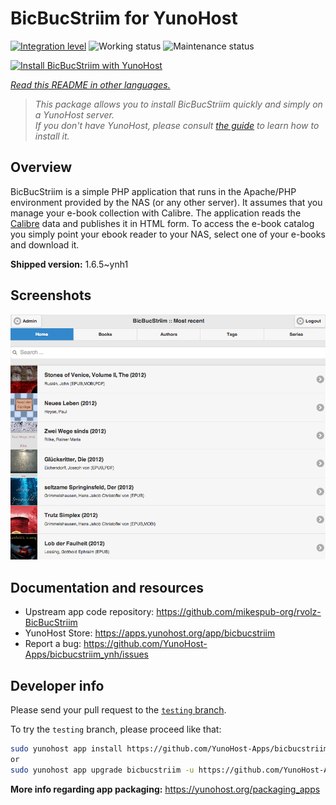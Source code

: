 <!--
N.B.: This README was automatically generated by <https://github.com/YunoHost/apps/tree/master/tools/readme_generator>
It shall NOT be edited by hand.
-->

# BicBucStriim for YunoHost

[![Integration level](https://dash.yunohost.org/integration/bicbucstriim.svg)](https://dash.yunohost.org/appci/app/bicbucstriim) ![Working status](https://ci-apps.yunohost.org/ci/badges/bicbucstriim.status.svg) ![Maintenance status](https://ci-apps.yunohost.org/ci/badges/bicbucstriim.maintain.svg)

[![Install BicBucStriim with YunoHost](https://install-app.yunohost.org/install-with-yunohost.svg)](https://install-app.yunohost.org/?app=bicbucstriim)

*[Read this README in other languages.](./ALL_README.md)*

> *This package allows you to install BicBucStriim quickly and simply on a YunoHost server.*  
> *If you don't have YunoHost, please consult [the guide](https://yunohost.org/install) to learn how to install it.*

## Overview

BicBucStriim is a simple PHP application that runs in the Apache/PHP environment provided by the NAS (or any other server). It assumes that you manage your e-book collection with Calibre. The application reads the [Calibre](https://calibre-ebook.com/) data and publishes it in HTML form. To access the e-book catalog you simply point your ebook reader to your NAS, select one of your e-books and download it.


**Shipped version:** 1.6.5~ynh1

## Screenshots

![Screenshot of BicBucStriim](./doc/screenshots/bbs-121-recent.png)

## Documentation and resources

- Upstream app code repository: <https://github.com/mikespub-org/rvolz-BicBucStriim>
- YunoHost Store: <https://apps.yunohost.org/app/bicbucstriim>
- Report a bug: <https://github.com/YunoHost-Apps/bicbucstriim_ynh/issues>

## Developer info

Please send your pull request to the [`testing` branch](https://github.com/YunoHost-Apps/bicbucstriim_ynh/tree/testing).

To try the `testing` branch, please proceed like that:

```bash
sudo yunohost app install https://github.com/YunoHost-Apps/bicbucstriim_ynh/tree/testing --debug
or
sudo yunohost app upgrade bicbucstriim -u https://github.com/YunoHost-Apps/bicbucstriim_ynh/tree/testing --debug
```

**More info regarding app packaging:** <https://yunohost.org/packaging_apps>

